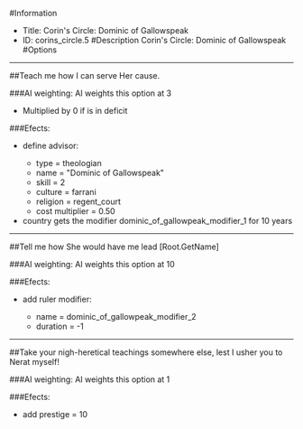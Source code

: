 #Information
 - Title: Corin's Circle: Dominic of Gallowspeak
 - ID: corins_circle.5
#Description
Corin's Circle: Dominic of Gallowspeak
#Options

___
##Teach me how I can serve Her cause.

###AI weighting:
AI weights this option at 3
 - Multiplied by 0 if is in deficit


###Efects:<ul><li>define advisor:</li><ul><li>type = theologian</li><li>name = "Dominic of Gallowspeak"</li><li>skill = 2</li><li>culture = farrani</li><li>religion = regent_court</li><li>cost multiplier = 0.50</li></ul><li>country gets the modifier dominic_of_gallowpeak_modifier_1 for 10 years</li></ul>

___
##Tell me how She would have me lead [Root.GetName]

###AI weighting:
AI weights this option at 10


###Efects:<ul><li>add ruler modifier:</li><ul><li>name = dominic_of_gallowpeak_modifier_2</li><li>duration = -1</li></ul></ul>

___
##Take your nigh-heretical teachings somewhere else, lest I usher you to Nerat myself!

###AI weighting:
AI weights this option at 1


###Efects:<ul><li>add prestige = 10</li></ul>
